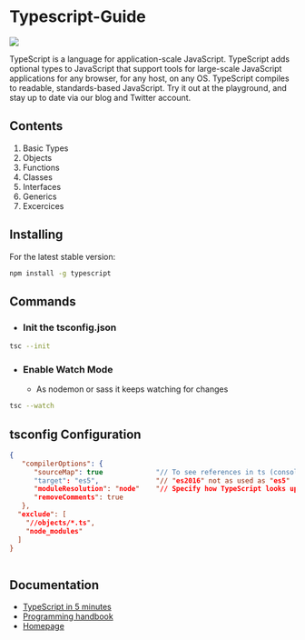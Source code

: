 # Typescript-Guide
![](https://cdn.icon-icons.com/icons2/2107/PNG/512/file_type_typescript_icon_130108.png)


TypeScript is a language for application-scale JavaScript. TypeScript adds optional types to JavaScript that support tools for large-scale JavaScript applications for any browser, for any host, on any OS. TypeScript compiles to readable, standards-based JavaScript. Try it out at the playground, and stay up to date via our blog and Twitter account.

## Contents
1. Basic Types
2. Objects
3. Functions
4. Classes
5. Interfaces
6. Generics
7. Excercices


## Installing
For the latest stable version:

```bash
npm install -g typescript
```

## Commands
* ### Init the tsconfig.json
```bash
tsc --init
```
* ### Enable Watch Mode
    * As nodemon or sass it keeps watching for changes
```bash
tsc --watch
```

## tsconfig Configuration
```json
{
   "compilerOptions": {
      "sourceMap": true             "// To see references in ts (console.log) but generate a new .map file for each ts"
      "target": "es5",              "// "es2016" not as used as "es5"
      "moduleResolution": "node"    "// Specify how TypeScript looks up a file from a given module specifier. "
      "removeComments": true
   },
  "exclude": [
    "//objects/*.ts",
    "node_modules"
  ]
}
 
```
## Documentation
*  [TypeScript in 5 minutes](https://www.typescriptlang.org/docs/handbook/typescript-in-5-minutes.html)
*  [Programming handbook](https://www.typescriptlang.org/docs/handbook/intro.html)
*  [Homepage](https://www.typescriptlang.org/)
